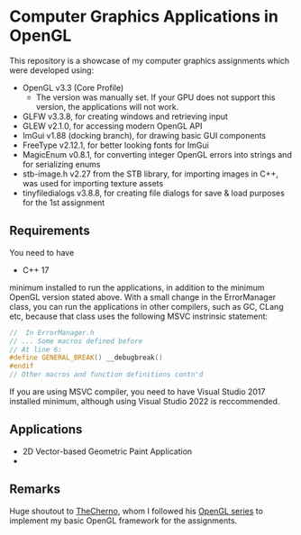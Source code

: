 # Computer Graphics Applications in OpenGL

This repository is a showcase of my computer graphics assignments which were developed using:
- OpenGL v3.3 (Core Profile)
	- The version was manually set. If your GPU does not support this version, the applications will not work.
- GLFW v3.3.8, for creating windows and retrieving input
- GLEW v2.1.0, for accessing modern OpenGL API
- ImGui v1.88 (docking branch), for drawing basic GUI components
- FreeType v2.12.1, for better looking fonts for ImGui
- MagicEnum v0.8.1, for converting integer OpenGL errors into strings and for serializing enums
- stb-image.h v2.27 from the STB library, for importing images in C++, was used for importing texture assets
- tinyfiledialogs v3.8.8, for creating file dialogs for save & load purposes for the 1st assignment

## Requirements
You need to have
- C++ 17

minimum installed to run the applications, in addition to the minimum OpenGL version stated above. 
With a small change in the ErrorManager class, you can run the applications in other compilers,
such as GC, CLang etc, because that class uses the following MSVC instrinsic statement:

```c++
//  In ErrorManager.h
// ... Some macros defined before
// At line 6:
#define GENERAL_BREAK() __debugbreak()
#endif
// Other macros and function definitions contn'd
```

If you are using MSVC compiler, you need to have Visual Studio 2017 installed minimum, although
using Visual Studio 2022 is reccommended.

## Applications

 - 2D Vector-based Geometric Paint Application
 - 

## Remarks
 Huge shoutout to [TheCherno](https://www.github.com/TheCherno), whom I followed his [OpenGL series](https://www.youtube.com/watch?v=W3gAzLwfIP0&list=PLlrATfBNZ98foTJPJ_Ev03o2oq3-GGOS2) to implement my basic OpenGL framework for the assignments.